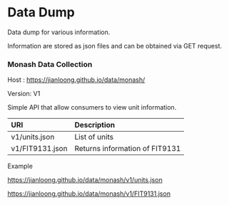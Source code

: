 # Data Dump

Data dump for various information.

Information are stored as json files and can be obtained via GET request.

### Monash Data Collection

Host : https://jianloong.github.io/data/monash/

Version: V1

Simple API that allow consumers to view unit information.

|URI|Description|
|:---|:---|
|v1/units.json| List of units |
|v1/FIT9131.json | Returns information of FIT9131|

Example

https://jianloong.github.io/data/monash/v1/units.json

https://jianloong.github.io/data/monash/v1/FIT9131.json
